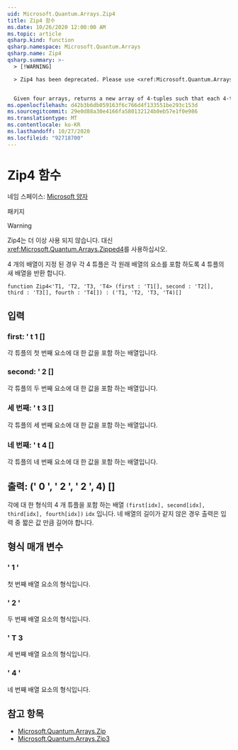 ```yaml
---
uid: Microsoft.Quantum.Arrays.Zip4
title: Zip4 함수
ms.date: 10/26/2020 12:00:00 AM
ms.topic: article
qsharp.kind: function
qsharp.namespace: Microsoft.Quantum.Arrays
qsharp.name: Zip4
qsharp.summary: >-
  > [!WARNING]

  > Zip4 has been deprecated. Please use <xref:Microsoft.Quantum.Arrays.Zipped4> instead.


  Given four arrays, returns a new array of 4-tuples such that each 4-tuple contains an element from each original array.
ms.openlocfilehash: d42b3b6db059163f6c766d4f133551be293c153d
ms.sourcegitcommit: 29e0d88a30e4166fa580132124b0eb57e1f0e986
ms.translationtype: MT
ms.contentlocale: ko-KR
ms.lasthandoff: 10/27/2020
ms.locfileid: "92718700"
---
```

# <a name="zip4-function"></a>Zip4 함수

네임 스페이스: [Microsoft 양자](xref:Microsoft.Quantum.Arrays)

패키지 [](https://nuget.org/packages/)


> [!WARNING]
> Zip4는 더 이상 사용 되지 않습니다. 대신 <xref:Microsoft.Quantum.Arrays.Zipped4>를 사용하십시오.

4 개의 배열이 지정 된 경우 각 4 튜플은 각 원래 배열의 요소를 포함 하도록 4 튜플의 새 배열을 반환 합니다.

```qsharp
function Zip4<'T1, 'T2, 'T3, 'T4> (first : 'T1[], second : 'T2[], third : 'T3[], fourth : 'T4[]) : ('T1, 'T2, 'T3, 'T4)[]
```


## <a name="input"></a>입력

### <a name="first--t1"></a>first: ' t 1 []

각 튜플의 첫 번째 요소에 대 한 값을 포함 하는 배열입니다.


### <a name="second--t2"></a>second: ' 2 []

각 튜플의 두 번째 요소에 대 한 값을 포함 하는 배열입니다.


### <a name="third--t3"></a>세 번째: ' t 3 []

각 튜플의 세 번째 요소에 대 한 값을 포함 하는 배열입니다.


### <a name="fourth--t4"></a>네 번째: ' t 4 []

각 튜플의 네 번째 요소에 대 한 값을 포함 하는 배열입니다.



## <a name="output--t1t2t3t4"></a>출력: (' 0 ', ' 2 ', ' 2 ', 4) []

각에 대 한 형식의 4 개 튜플을 포함 하는 배열 `(first[idx], second[idx], third[idx], fourth[idx])` `idx` 입니다. 네 배열의 길이가 같지 않은 경우 출력은 입력 중 짧은 값 만큼 길어야 합니다.

## <a name="type-parameters"></a>형식 매개 변수

### <a name="t1"></a>' 1 '

첫 번째 배열 요소의 형식입니다.
### <a name="t2"></a>' 2 '

두 번째 배열 요소의 형식입니다.
### <a name="t3"></a>' T 3

세 번째 배열 요소의 형식입니다.
### <a name="t4"></a>' 4 '

네 번째 배열 요소의 형식입니다.

## <a name="see-also"></a>참고 항목

- [Microsoft.Quantum.Arrays.Zip](xref:Microsoft.Quantum.Arrays.Zip)
- [Microsoft.Quantum.Arrays.Zip3](xref:Microsoft.Quantum.Arrays.Zip3)